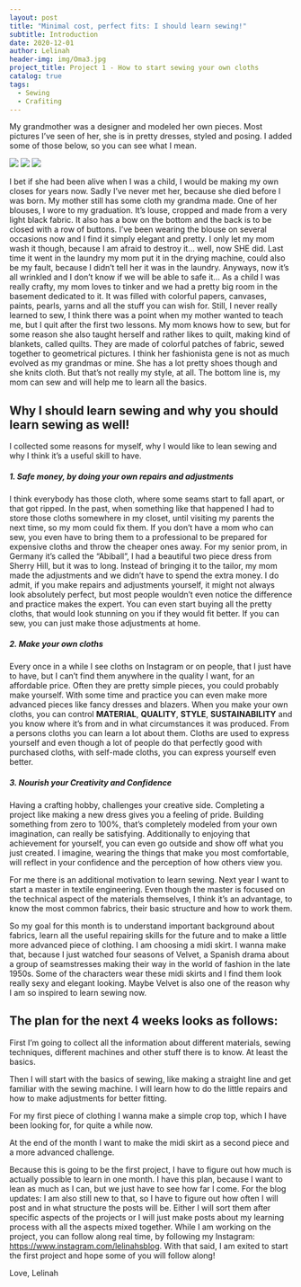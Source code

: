 ```yaml
---
layout: post
title: "Minimal cost, perfect fits: I should learn sewing!"
subtitle: Introduction
date: 2020-12-01
author: Lelinah
header-img: img/Oma3.jpg
project_title: Project 1 - How to start sewing your own cloths
catalog: true
tags:
  - Sewing
  - Crafiting
---
```

My grandmother was a designer and modeled her own pieces. Most pictures I’ve seen of her, she is in pretty dresses, styled and posing. I added some of those below, so you can see what I mean.

![](/img/Oma-kleid1.jpg)
![](/img/Oma-kleid2.jpg)
![](/img/Oma-kleid3.jpg)

I bet if she had been alive when I was a child, I would be making my own closes for years now. Sadly I’ve never met her, because she died before I was born. My mother still has some cloth my grandma made. One of her blouses, I wore to my graduation. It’s louse, cropped and made from a very light black fabric. It also has a bow on the bottom and the back is to be closed with a row of buttons. I’ve been wearing the blouse on several occasions now and I find it simply elegant and pretty. I only let my mom wash it though, because I am afraid to destroy it… well, now SHE did. Last time it went in the laundry my mom put it in the drying machine, could also be my fault, because I didn’t tell her it was in the laundry. Anyways, now it’s all wrinkled and I don’t know if we will be able to safe it…
As a child I was really crafty, my mom loves to tinker and we had a pretty big room in the basement dedicated to it. It was filled with colorful papers, canvases, paints, pearls, yarns and all the stuff you can wish for. Still, I never really learned to sew, I think there was a point when my mother wanted to teach me, but I quit after the first two lessons. My mom knows how to sew, but for some reason she also taught herself and rather likes to quilt, making kind of blankets, called quilts. They are made of colorful patches of fabric, sewed together to geometrical pictures. I think her fashionista gene is not as much evolved as my grandmas or mine. She has a lot pretty shoes though and she knits cloth. But that’s not really my style, at all. The bottom line is, my mom can sew and will help me to learn all the basics.

## Why I should learn sewing and why you should learn sewing as well!
I collected some reasons for myself, why I would like to lean sewing and why I think it’s a useful skill to have.
##### 1.	Safe money, by doing your own repairs and adjustments
I think everybody has those cloth, where some seams start to fall apart, or that got ripped. In the past, when something like that happened I had to store those cloths somewhere in my closet, until visiting my parents the next time, so my mom could fix them. If you don’t have a mom who can sew, you even have to bring them to a professional to be prepared for expensive cloths and throw the cheaper ones away. 
For my senior prom, in Germany it’s called the “Abiball”, I had a beautiful two piece dress from Sherry Hill, but it was to long. Instead of bringing it to the tailor, my mom made the adjustments and we didn’t have to spend the extra money. I do admit, if you make repairs and adjustments yourself, it might not always look absolutely perfect, but most people wouldn’t even notice the difference and practice makes the expert. You can even start buying all the pretty cloths, that would look stunning on you if they would fit better. If you can sew, you can just make those adjustments at home.
##### 2.	Make your own cloths
Every once in a while I see cloths on Instagram or on people, that I just have to have, but I can’t find them anywhere in the quality I want, for an affordable price. Often they are pretty simple pieces, you could probably make yourself. With some time and practice you can even make more advanced pieces like fancy dresses and blazers. When you make your own cloths, you can control **MATERIAL**, **QUALITY**, **STYLE**, **SUSTAINABILITY** and you know where it’s from and in what circumstances it was produced. From a persons cloths you can learn a lot about them. Cloths are used to express yourself and even though a lot of people do that perfectly good with purchased cloths, with self-made cloths, you can express yourself even better.
##### 3.	Nourish your Creativity and Confidence
Having a crafting hobby, challenges your creative side. Completing a project like making a new dress gives you a feeling of pride. Building something from zero to 100%, that’s completely modeled from your own imagination, can really be satisfying. Additionally to enjoying that achievement for yourself, you can even go outside and show off what you just created. I imagine, wearing the things that make you most comfortable, will reflect in your confidence and the perception of how others view you.

For me there is an additional motivation to learn sewing. Next year I want to start a master in textile engineering. Even though the master is focused on the technical aspect of the materials themselves, I think it’s an advantage, to know the most common fabrics, their basic structure and how to work them.

So my goal for this month is to understand important background about fabrics, learn all the useful repairing skills for the future and to make a little more advanced piece of clothing. I am choosing a midi skirt. I wanna make that, because I just watched four seasons of Velvet, a Spanish drama about a group of seamstresses making their way in the world of fashion in the late 1950s. Some of the characters wear these midi skirts and I find them look really sexy and elegant looking. Maybe Velvet is also one of the reason why I am so inspired to learn sewing now.

## The plan for the next 4 weeks looks as follows:
First I’m going to collect all the information about different materials, sewing techniques, different machines and other stuff there is to know. At least the basics.

Then I will start with the basics of sewing, like making a straight line and get familiar with the sewing machine. I will learn how to do the little repairs and how to make adjustments for better fitting. 

For my first piece of clothing I wanna make a simple crop top, which I have been looking for, for quite a while now.

At the end of the month I want to make the midi skirt as a second piece and a more advanced challenge. 

Because this is going to be the first project, I have to figure out how much is actually possible to learn in one month. I have this plan, because I want to lean as much as I can, but we just have to see how far I come.
For the blog updates: I am also still new to that, so I have to figure out how often I will post and in what structure the posts will be. Either I will sort them after specific aspects of the projects or I will just make posts about my learning process with all the aspects mixed together. While I am working on the project, you can follow along real time, by following my Instagram: <https://www.instagram.com/lelinahsblog>.
With that said, I am exited to start the first project and hope some of you will follow along!

Love,
Lelinah



